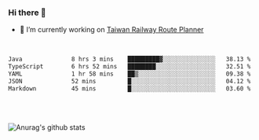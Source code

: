 ### Hi there 👋

- 🔭 I’m currently working on [Taiwan Railway Route Planner](https://github.com/Taiwan-Railway-Route-Planner)

<br/>

<!--START_SECTION:waka-->

```txt
Java              8 hrs 3 mins    █████████▓░░░░░░░░░░░░░░░   38.13 %
TypeScript        6 hrs 52 mins   ████████░░░░░░░░░░░░░░░░░   32.51 %
YAML              1 hr 58 mins    ██▒░░░░░░░░░░░░░░░░░░░░░░   09.38 %
JSON              52 mins         █░░░░░░░░░░░░░░░░░░░░░░░░   04.12 %
Markdown          45 mins         █░░░░░░░░░░░░░░░░░░░░░░░░   03.60 %
```

<!--END_SECTION:waka-->

<br/>
<br/>

![Anurag's github stats](https://github-readme-stats.vercel.app/api?username=DepickereSven&show_icons=true&theme=tokyonight)



<!--
**DepickereSven/DepickereSven** is a ✨ _special_ ✨ repository because its `README.md` (this file) appears on your GitHub profile.

Here are some ideas to get you started:

- 🔭 I’m currently working on ...
- 🌱 I’m currently learning ...
- 👯 I’m looking to collaborate on ...
- 🤔 I’m looking for help with ...
- 💬 Ask me about ...
- 📫 How to reach me: ...
- 😄 Pronouns: ...
- ⚡ Fun fact: ...
-->
